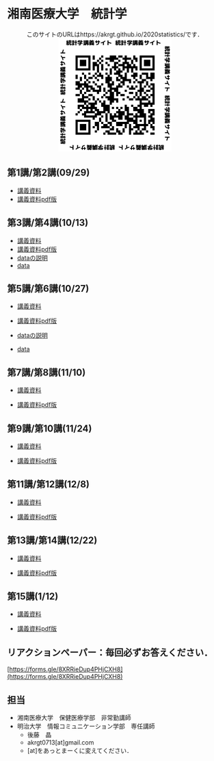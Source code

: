 # 湘南医療大学　統計学

<div style="text-align: center;">このサイトのURLはhttps://akrgt.github.io/2020statistics/です．</div>

<div align="center">
<img src="qr.png" title="講義サイトqrコード">
</div>





## 第1講/第2講(09/29)

* [講義資料](https://akrgt.github.io/2020statistics/html/1st2nd.html)
* [講義資料pdf版](https://akrgt.github.io/2020statistics/pdf/print_1st2nd.pdf)



## 第3講/第4講(10/13)

* [講義資料](https://akrgt.github.io/2020statistics/html/3rd4th.html)
* [講義資料pdf版](https://akrgt.github.io/2020statistics/pdf/print_3rd4th.pdf)
* [dataの説明](https://akrgt.github.io/2020statistics/html/data_table.html)
* [data](https://akrgt.github.io/2020statistics/data/exdataset.csv)



## 第5講/第6講(10/27)

* [講義資料](https://akrgt.github.io/2020statistics/html/5th6th.html)

* [講義資料pdf版](https://akrgt.github.io/2020statistics/pdf/print_5th6th.pdf)

* [dataの説明](https://akrgt.github.io/2020statistics/html/data_table.html)

* [data](https://akrgt.github.io/2020statistics/data/exdataset.csv)

  

## 第7講/第8講(11/10)

* [講義資料](https://akrgt.github.io/2020statistics/html/7th8th.html)

* [講義資料pdf版](https://akrgt.github.io/2020statistics/pdf/print_7th8th.pdf)

  

## 第9講/第10講(11/24)

* [講義資料](https://akrgt.github.io/2020statistics/html/9th10th.html)

* [講義資料pdf版](https://akrgt.github.io/2020statistics/pdf/print_9th10th.pdf)

  

## 第11講/第12講(12/8)

* [講義資料](https://akrgt.github.io/2020statistics/html/11th12th.html)

* [講義資料pdf版](https://akrgt.github.io/2020statistics/pdf/print_11th12th.pdf)

  

## 第13講/第14講(12/22)
* [講義資料](https://akrgt.github.io/2020statistics/html/13th14th.html)

* [講義資料pdf版](https://akrgt.github.io/2020statistics/pdf/print_13th14th.pdf)

## 第15講(1/12)

* [講義資料](https://akrgt.github.io/2020statistics/html/15th.html)

* [講義資料pdf版](https://akrgt.github.io/2020statistics/pdf/print_15th.pdf)


## 

## リアクションペーパー：毎回必ずお答えください．

[https://forms.gle/8XRRieDup4PHjCXH8](https://forms.gle/8XRRieDup4PHjCXH8)

## 担当

- 湘南医療大学　保健医療学部　非常勤講師
- 明治大学　情報コミュニケーション学部　専任講師
  - 後藤　晶
  - akrgt0713[at]gmail.com
  - [at]をあっとまーくに変えてください．
